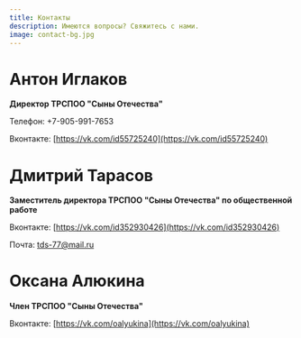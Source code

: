 ```yaml
---
title: Контакты
description: Имеются вопросы? Свяжитесь с нами.
image: contact-bg.jpg
---
```

# Антон Иглаков
**Директор ТРСПОО "Сыны Отечества"**

Телефон: +7-905-991-7653

Вконтакте: [https://vk.com/id55725240](https://vk.com/id55725240)

# Дмитрий Тарасов
**Заместитель директора ТРСПОО "Сыны Отечества" по общественной работе**

Вконтакте: [https://vk.com/id352930426](https://vk.com/id352930426)

Почта: <tds-77@mail.ru>

# Оксана Алюкина
**Член ТРСПОО "Сыны Отечества"**

Вконтакте: [https://vk.com/oalyukina](https://vk.com/oalyukina)

